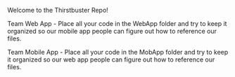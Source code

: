 Welcome to the Thirstbuster Repo!

Team Web App - Place all your code in the WebApp folder and try to keep it organized so our mobile app people can figure out how to reference our files.

Team Mobile App - Place all your code in the MobApp folder and try to keep it organized so our web app people can figure out how to reference our files.
